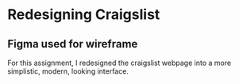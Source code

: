 # Redesigning Craigslist

## Figma used for wireframe

For this assignment, I redesigned the craigslist webpage into a more simplistic, modern, looking interface. 